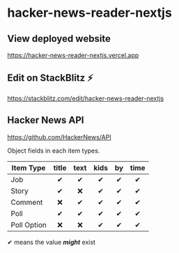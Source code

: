 # hacker-news-reader-nextjs

## View deployed website

https://hacker-news-reader-nextjs.vercel.app

## Edit on StackBlitz ⚡️

https://stackblitz.com/edit/hacker-news-reader-nextjs

## Hacker News API

https://github.com/HackerNews/API

Object fields in each item types.

| Item Type   | title | text | kids | by  | time |
| ----------- | :---: | :--: | :--: | :-: | :--: |
| Job         |   ✔   |  ✔   |  ✔   |  ✔  |  ✔   |
| Story       |   ✔   |  ❌  |  ✔   |  ✔  |  ✔   |
| Comment     |  ❌   |  ✔   |  ✔   |  ✔  |  ✔   |
| Poll        |   ✔   |  ✔   |  ✔   |  ✔  |  ✔   |
| Poll Option |  ❌   |  ❌  |  ✔   |  ✔  |  ✔   |

✔ means the value **_might_** exist
